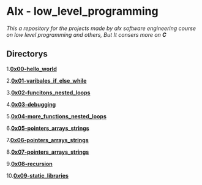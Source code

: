 # Alx - low_level_programming

*This a repository for the projects made by alx software engineering course on low level programming and others, But It consers more on **C***

## Directorys
1.**[0x00-hello_world](0x00-hello_world)**

2.**[0x01-varibales_if_else_while](0x01-variables_if_else_while)**

3.**[0x02-funcitons_nested_loops](0x02-functions_nested_loops)**

4.**[0x03-debugging](0x03-debugging)**

5.**[0x04-more_functions_nested_loops](0x04-more_functions_nested_loops)**

6.**[0x05-pointers_arrays_strings](0x05-pointers_arrays_strings)**

7.**[0x06-pointers_arrays_strings](0x06-pointers_arrays_strings)**

8.**[0x07-pointers_arrays_strings](0x07-pointers_arrays_strings)**
 
9.**[0x08-recursion](0x08-recursion)**

10.**[0x09-static_libraries](0x09-static_libraries)**